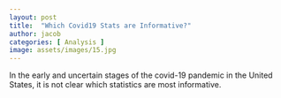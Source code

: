 ```yaml
---
layout: post
title:  "Which Covid19 Stats are Informative?"
author: jacob
categories: [ Analysis ]
image: assets/images/15.jpg
---
```


In the early and uncertain stages of the covid-19 pandemic in the United States, it is not clear which statistics are most informative.
